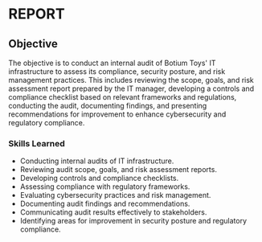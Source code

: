 # REPORT


## Objective

The objective is to conduct an internal audit of Botium Toys' IT infrastructure to assess its compliance, security posture, and risk management practices. This includes reviewing the scope, goals, and risk assessment report prepared by the IT manager, developing a controls and compliance checklist based on relevant frameworks and regulations, conducting the audit, documenting findings, and presenting recommendations for improvement to enhance cybersecurity and regulatory compliance.

### Skills Learned

- Conducting internal audits of IT infrastructure.
- Reviewing audit scope, goals, and risk assessment reports.
- Developing controls and compliance checklists.
- Assessing compliance with regulatory frameworks.
- Evaluating cybersecurity practices and risk management.
- Documenting audit findings and recommendations.
- Communicating audit results effectively to stakeholders.
- Identifying areas for improvement in security posture and regulatory compliance.

